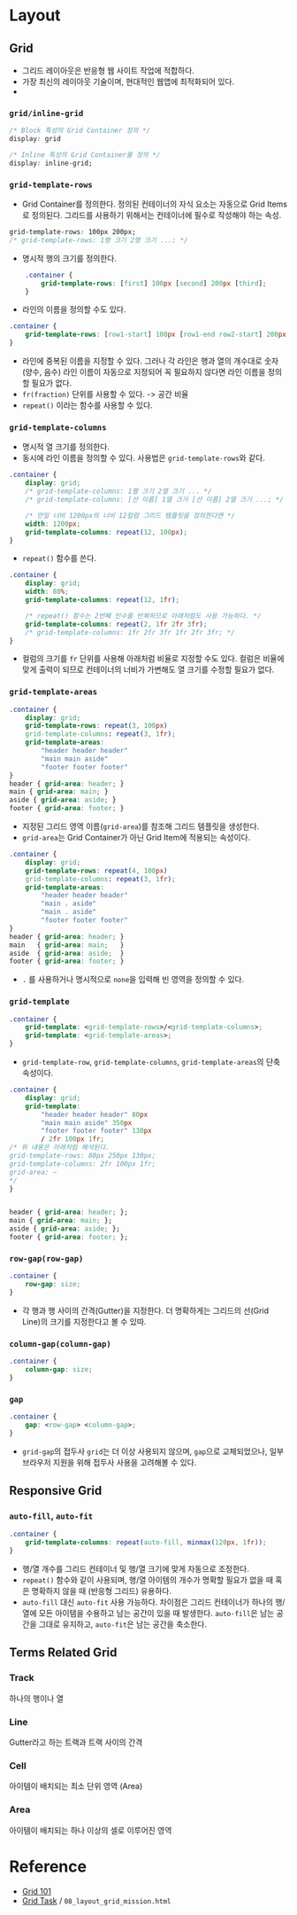 # Layout
## Grid
- 그리드 레이아웃은 반응형 웹 사이트 작업에 적합하다. 
- 가장 최신의 레이아웃 기술이며, 현대적인 웹앱에 최적화되어 있다. 
- 
### `grid/inline-grid`
```css
/* Block 특성의 Grid Container 정의 */
display: grid

/* Inline 특성의 Grid Container를 정의 */
display: inline-grid;
```
### `grid-template-rows`
- Grid Container를 정의한다. 정의된 컨테이너의 자식 요소는 자동으로 Grid Items로 정의된다. 그리드를 사용하기 위해서는 컨테이너에 필수로 작성해야 하는 속성. 
```css
grid-template-rows: 100px 200px; 
/* grid-template-rows: 1행 크기 2행 크기 ...; */
```
- 명시적 행의 크기를 정의한다. 
```css
    .container {
        grid-template-rows: [first] 100px [second] 200px [third];
    }
```
- 라인의 이름을 정의할 수도 있다. 
```css
.container {
    grid-template-rows: [row1-start] 100px [row1-end row2-start] 200px; 
}
```
- 라인에 중복된 이름을 지정할 수 있다. 그러나 각 라인은 행과 열의 개수대로 숫자(양수, 음수) 라인 이름이 자동으로 지정되어 꼭 필요하지 않다면 라인 이름을 정의할 필요가 없다.
- `fr(fraction)` 단위를 사용할 수 있다. -> 공간 비율
- `repeat()` 이라는 함수를 사용할 수 있다. 
### `grid-template-columns`
- 명시적 열 크기를 정의한다. 
- 동시에 라인 이름을 정의할 수 있다. 사용법은 `grid-template-rows`와 같다. 

```css
.container {
    display: grid;
    /* grid-template-columns: 1열 크기 2열 크기 ... */
    /* grid-template-columns: [선 이름] 1열 크기 [선 이름] 2열 크기 ...; */

    /* 만일 너비 1200px의 너비 12컬럼 그리드 템플릿을 정의한다면 */
    width: 1200px;
    grid-template-columns: repeat(12, 100px);
}
```
- `repeat()` 함수를 쓴다.
```css
.container {
    display: grid;
    width: 80%;
    grid-template-columns: repeat(12, 1fr);

    /* repeat() 함수는 2번째 인수를 반복하므로 아래처럼도 사용 가능하다. */
    grid-template-columns: repeat(2, 1fr 2fr 3fr);
    /* grid-template-columns: 1fr 2fr 3fr 1fr 2fr 3fr; */
}
```
- 컬럼의 크기를 `fr` 단위를 사용해 아래처럼 비율로 지정할 수도 있다. 컬럼은 비율에 맞게 출력이 되므로 컨테이너의 너비가 가변해도 열 크기를 수정할 필요가 없다. 

### `grid-template-areas`
```css
.container {
    display: grid;
    grid-template-rows: repeat(3, 100px)
    grid-template-columns: repeat(3, 1fr);
    grid-template-areas:
        "header header header"
        "main main aside"
        "footer footer footer"
}
header { grid-area: header; }
main { grid-area: main; }
aside { grid-area: aside; }
footer { grid-area: footer; }
```
- 지정된 그리드 영역 이름(`grid-area`)를 참조해 그리드 템플릿을 생성한다. 
- `grid-area`는 Grid Container가 아닌 Grid Item에 적용되는 속성이다. 
```css
.container {
    display: grid;
    grid-template-rows: repeat(4, 100px)
    grid-template-columns: repeat(3, 1fr);
    grid-template-areas:
        "header header header"
        "main . aside"
        "main . aside"
        "footer footer footer"
}
header { grid-area: header; }
main   { grid-area: main;   }
aside  { grid-area: aside;  }
footer { grid-area: footer; }
```
- `.` 를 사용하거나 명시적으로 `none`을 입력해 빈 영역을 정의할 수 있다. 

### `grid-template`
```css
.container {
    grid-template: <grid-template-rows>/<grid-template-columns>;
    grid-template: <grid-template-areas>;
}
```
- `grid-template-row`, `grid-template-columns`, `grid-template-areas`의 단축 속성이다.
```css
.container {
    display: grid;
    grid-template: 
        "header header header" 80px
        "main main aside" 350px
        "footer footer footer" 130px
        / 2fr 100px 1fr;
/* 위 내용은 아래처럼 해석된다. 
grid-template-rows: 80px 250px 130px;
grid-template-columns: 2fr 100px 1fr;
grid-area: ~
*/
}


header { grid-area: header; };
main { grid-area: main; };
aside { grid-area: aside; };
footer { grid-area: footer; };
```

### `row-gap(row-gap)`
```css
.container {
    row-gap: size;
}
```
- 각 행과 행 사이의 간격(Gutter)을 지정한다. 더 명확하게는 그리드의 선(Grid Line)의 크기를 지정한다고 볼 수 있따. 

### `column-gap(column-gap)`
```css
.container {
    column-gap: size;
}
```
### `gap`
```css
.container {
    gap: <row-gap> <column-gap>;
}
```
- `grid-gap`의 접두사 `grid`는 더 이상 사용되지 않으며, `gap`으로 교체되었으나, 일부 브라우저 지원을 위해 접두사 사용을 고려해볼 수 있다. 

## Responsive Grid
### `auto-fill`, `auto-fit`
```css
.container {
    grid-template-columns: repeat(auto-fill, minmax(120px, 1fr));
}
```
- 행/열 개수를 그리드 컨테이너 및 행/열 크기에 맞게 자동으로 조정한다.
- `repeat()` 함수와 같이 사용되며, 행/열 아이템의 개수가 명확할 필요가 없을 때 혹은 명확하지 않을 때 (반응형 그리드) 유용하다. 
- `auto-fill` 대신 `auto-fit` 사용 가능하다. 차이점은 그리드 컨테이너가 하나의 행/열에 모든 아이템을 수용하고 남는 공간이 있을 때 발생한다. `auto-fill`은 남는 공간을 그대로 유지하고, `auto-fit`은 남는 공간을 축소한다. 

## Terms Related Grid
### Track 
하나의 행이나 열
### Line
Gutter라고 하는 트랙과 트랙 사이의 간격
### Cell
아이템이 배치되는 최소 단위 영역 (Area)
### Area
아이템이 배치되는 하나 이상의 셀로 이루어진 영역

# Reference
- [Grid 101](https://heropy.blog/2019/08/17/css-grid/)
- [Grid Task](https://medium.com/chegg/css-grid-layout-in-examples-f85fd5428ba5) / `08_layout_grid_mission.html`